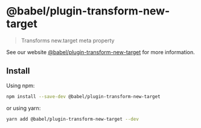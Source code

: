 # @babel/plugin-transform-new-target

> Transforms new.target meta property

See our
website [@babel/plugin-transform-new-target](https://babeljs.io/docs/en/next/babel-plugin-transform-new-target.html) for
more information.

## Install

Using npm:

```sh
npm install --save-dev @babel/plugin-transform-new-target
```

or using yarn:

```sh
yarn add @babel/plugin-transform-new-target --dev
```
